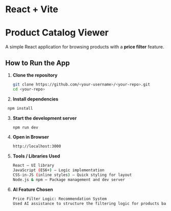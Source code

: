 # React + Vite

# Product Catalog Viewer

A simple React application for browsing products with a **price filter** feature.

## How to Run the App

1. **Clone the repository**
   ```bash
   git clone https://github.com/<your-username>/<your-repo>.git
   cd <your-repo>
   
2. **Install dependencies**
 ```bash
  npm install
 ```

3. **Start the development server**
   ```bash
   npm run dev

4. **Open in Browser**
   ```bash
   http://localhost:3000

5. **Tools / Libraries Used**
   ```bash
   React – UI library 
   JavaScript (ES6+) – Logic implementation
   CSS-in-JS (inline styles) – Quick styling for layout
   Node.js & npm – Package management and dev server

6. **AI Feature Chosen**
   ```bash
   Price Filter Logic: Recommendation System
   Used AI assistance to structure the filtering logic for products based on price ranges (Below $50, $50-$100, Above $100).   
